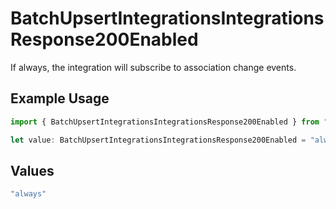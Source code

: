 # BatchUpsertIntegrationsIntegrationsResponse200Enabled

If always, the integration will subscribe to association change events.

## Example Usage

```typescript
import { BatchUpsertIntegrationsIntegrationsResponse200Enabled } from "sdk-node-platform/models/operations";

let value: BatchUpsertIntegrationsIntegrationsResponse200Enabled = "always";
```

## Values

```typescript
"always"
```